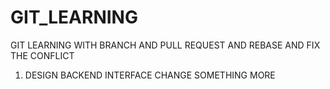 # GIT_LEARNING

GIT LEARNING WITH BRANCH AND PULL REQUEST AND REBASE AND FIX THE CONFLICT

1. DESIGN BACKEND INTERFACE CHANGE SOMETHING MORE
